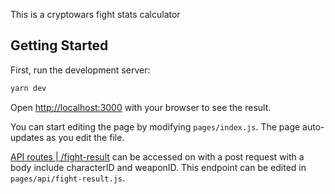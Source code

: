 This is a cryptowars fight stats calculator

## Getting Started

First, run the development server:

```bash
yarn dev
```

Open [http://localhost:3000](http://localhost:3000) with your browser to see the result.

You can start editing the page by modifying `pages/index.js`. The page auto-updates as you edit the file.

[API routes | /fight-result](http://localhost:3000/api/fight-result) can be accessed on with a post request with a body include characterID and weaponID. This endpoint can be edited in `pages/api/fight-result.js`.
